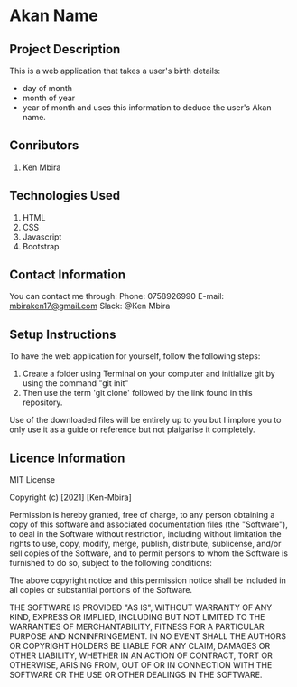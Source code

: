 # Akan Name

## Project Description
This is a web application that takes a user's birth details:
- day of month
- month of year
- year of month
and uses this information to deduce the user's Akan name.

## Conributors
1. Ken Mbira

## Technologies Used
1. HTML
2. CSS
3. Javascript
4. Bootstrap

## Contact Information
You can contact me through:
Phone: 0758926990
E-mail: mbiraken17@gmail.com
Slack: @Ken Mbira

## Setup Instructions
To have the web application for yourself, follow the following steps:
1. Create a folder using Terminal on your computer and initialize git by using the command "git init"
2. Then use the term 'git clone' followed by the link found in this repository.

Use of the downloaded files will be entirely up to you but I implore you to only use it as a guide or reference but not plaigarise it completely.


## Licence Information
MIT License

Copyright (c) [2021] [Ken-Mbira]

Permission is hereby granted, free of charge, to any person obtaining a copy
of this software and associated documentation files (the "Software"), to deal
in the Software without restriction, including without limitation the rights
to use, copy, modify, merge, publish, distribute, sublicense, and/or sell
copies of the Software, and to permit persons to whom the Software is
furnished to do so, subject to the following conditions:

The above copyright notice and this permission notice shall be included in all
copies or substantial portions of the Software.

THE SOFTWARE IS PROVIDED "AS IS", WITHOUT WARRANTY OF ANY KIND, EXPRESS OR
IMPLIED, INCLUDING BUT NOT LIMITED TO THE WARRANTIES OF MERCHANTABILITY,
FITNESS FOR A PARTICULAR PURPOSE AND NONINFRINGEMENT. IN NO EVENT SHALL THE
AUTHORS OR COPYRIGHT HOLDERS BE LIABLE FOR ANY CLAIM, DAMAGES OR OTHER
LIABILITY, WHETHER IN AN ACTION OF CONTRACT, TORT OR OTHERWISE, ARISING FROM,
OUT OF OR IN CONNECTION WITH THE SOFTWARE OR THE USE OR OTHER DEALINGS IN THE
SOFTWARE.